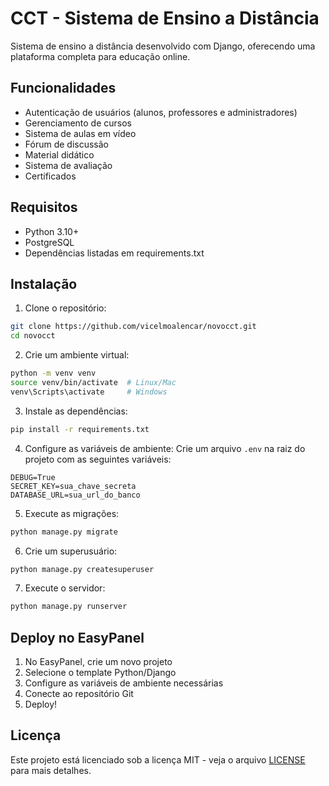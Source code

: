 # CCT - Sistema de Ensino a Distância

Sistema de ensino a distância desenvolvido com Django, oferecendo uma plataforma completa para educação online.

## Funcionalidades

- Autenticação de usuários (alunos, professores e administradores)
- Gerenciamento de cursos
- Sistema de aulas em vídeo
- Fórum de discussão
- Material didático
- Sistema de avaliação
- Certificados

## Requisitos

- Python 3.10+
- PostgreSQL
- Dependências listadas em requirements.txt

## Instalação

1. Clone o repositório:
```bash
git clone https://github.com/vicelmoalencar/novocct.git
cd novocct
```

2. Crie um ambiente virtual:
```bash
python -m venv venv
source venv/bin/activate  # Linux/Mac
venv\Scripts\activate     # Windows
```

3. Instale as dependências:
```bash
pip install -r requirements.txt
```

4. Configure as variáveis de ambiente:
Crie um arquivo `.env` na raiz do projeto com as seguintes variáveis:
```
DEBUG=True
SECRET_KEY=sua_chave_secreta
DATABASE_URL=sua_url_do_banco
```

5. Execute as migrações:
```bash
python manage.py migrate
```

6. Crie um superusuário:
```bash
python manage.py createsuperuser
```

7. Execute o servidor:
```bash
python manage.py runserver
```

## Deploy no EasyPanel

1. No EasyPanel, crie um novo projeto
2. Selecione o template Python/Django
3. Configure as variáveis de ambiente necessárias
4. Conecte ao repositório Git
5. Deploy!

## Licença

Este projeto está licenciado sob a licença MIT - veja o arquivo [LICENSE](LICENSE) para mais detalhes.
